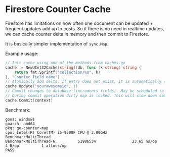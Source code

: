 # Firestore Counter Cache

Firestore has limitations on how often one document can be updated + frequent updates add up to costs.
So if there is no need in realtime updates, we can cache counter delta in memory and then commit to Firestore.

It is basically simpler implementation of `sync.Map`.

Example usage:
```go
// Init cache using one of the methods from caches.go
cache := NewUInt32Cache[string](db, func (k string) string {
    return fmt.Sprintf("collection/%s", k)
}, "Counter field name")
// Atomically add delta. If entry does not exist, it is automatically created
cache.Update("yourawesomeid", 1)
// Commit changes to database (increments fields). May be scheduled to run periodically or invoked when needed
// During commit operation dirty map is locked. This will slow down some operations
cache.Commit(context)
```

Benchmark:
```
goos: windows
goarch: amd64
pkg: go-counter-map
cpu: Intel(R) Core(TM) i5-9500F CPU @ 3.00GHz
BenchmarkMultiThread
BenchmarkMultiThread-6          51986534                23.65 ns/op            4 B/op          1 allocs/op
PASS
```